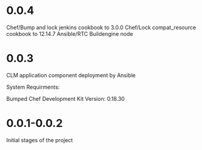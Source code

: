 # 0.0.4
Chef/Bump and lock jenkins cookbook to 3.0.0
Chef/Lock compat_resource cookbook to 12.14.7
Ansible/RTC Buildengine node

# 0.0.3
CLM application component deployment by Ansible

System Requirments:

Bumped Chef Development Kit Version: 0.18.30 

# 0.0.1-0.0.2
Initial stages of the project
